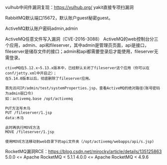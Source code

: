 vulhub中间件漏洞复现：<https://vulhub.org/>
yakit直接专项扫漏洞 

RabbitMQ默认端口15672，默认账户guest秘密guest。

ActiveMQ默认账户密码admin,admin

ActiveMQ任意文件写入漏洞（CVE-2016-3088）
ActiveMQ的web控制台分三个应用，admin、api和fileserver，其中admin是管理员页面，api是接口，fileserver是储存文件的接口；admin和api都需要登录后才能使用，fileserver无需登录。
```
ctiveMQ在5.12.x~5.13.x版本中，已经默认关闭了fileserver这个应用（你可以在conf/jetty.xml中开启之）；
在5.14.0版本以后，彻底删除了fileserver应用。

首先访问IP/admin/test/systemProperties.jsp，查看ActiveMQ的绝对路径(账号密码为admin弱口令)
如：activemq.base /opt/activemq

PUT方法写木马
PUT /fileserver/1.jsp 
data:木马

此时再执行MOVE方法
MOVE /fileserver/1.jsp

使用MOVE方法移动到web目录下的api文件夹（/opt/activemq/webapps/api/s.jsp)
```


RocketMQ漏洞RCE：<https://blog.csdn.net/mirocky/article/details/135125863>
5.0.0 <= Apache RocketMQ < 5.1.1
4.0.0 <= Apache RocketMQ < 4.9.6

